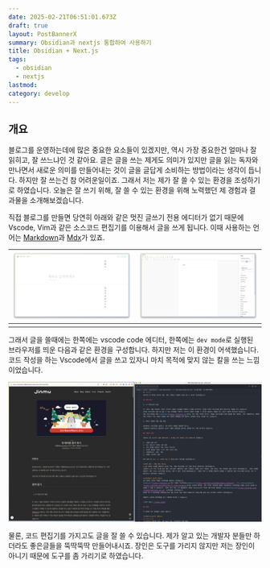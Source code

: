 ```yaml
---
date: 2025-02-21T06:51:01.673Z
draft: true
layout: PostBannerX
summary: Obsidian과 nextjs 통합하여 사용하기
title: Obsidian + Next.js
tags:
  - obsidian
  - nextjs
lastmod: 
category: develop
---
```



## 개요

블로그를 운영하는데에 많은 중요한 요소들이 있겠지만, 역시 가장 중요한건 얼마나 잘 읽히고, 잘 쓰느냐인 것 같아요. 글은 글을 쓰는 제게도 의미가 있지만 글을 읽는 독자와 만나면서 새로운 의미를 만들어내는 것이 글을 글답게 소비하는 방법이라는 생각이 듭니다. 하지만 잘 쓰는건 참 어려운일이죠. 그래서 저는 제가 잘 쓸 수 있는 환경을 조성하기로 하였습니다. 
오늘은 잘 쓰기 위해, 잘 쓸 수 있는 환경을 위해 노력했던 제 경험과 결과물을 소개해보겠습니다.

직접 블로그를 만들면 당연히 아래와 같은 멋진 글쓰기 전용 에디터가 없기 때문에 Vscode, Vim과 같은 소스코드 편집기를 이용해서 글을 쓰게 됩니다. 이때 사용하는 언어는 [Markdown](https://ko.wikipedia.org/wiki/%EB%A7%88%ED%81%AC%EB%8B%A4%EC%9A%B4)과 [Mdx](https://mdxjs.com/)가 있죠.

| ![branch-editor](./brunchEditor.png) | ![naver-editor](./naverEditor.png) |
| ------------------------------------ | ---------------------------------- |
|                                      |                                    |
그래서 글을 쓸때에는 한쪽에는 vscode code 에디터, 한쪽에는 `dev mode`로 실행된 브라우저를 띄운 다음과 같은 환경을 구성합니다. 하지만 저는 이 환경이 어색했습니다. 코드 작성을 하는 Vscode에서 글을 쓰고 있자니 마치 목적에 맞지 않는 칼을 쓰는 느낌 이었습니다. 

![vscode-editor](./vscodeEditor.png)

물론, 코드 편집기를 가지고도 글을 잘 쓸 수 있습니다. 제가 알고 있는 개발자 분들만 하더라도 좋은글들을 뚝딱뚝딱 만들어내시죠. 장인은 도구를 가리지 않지만 저는 장인이 아니기 때문에 도구를 좀 가리기로 하였습니다.